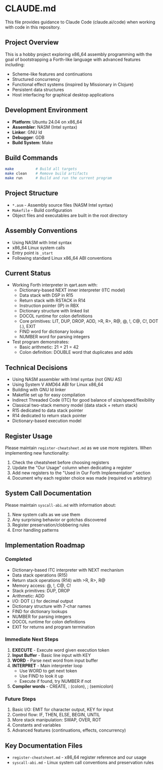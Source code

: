 # CLAUDE.md

This file provides guidance to Claude Code (claude.ai/code) when working with code in this repository.

## Project Overview

This is a hobby project exploring x86_64 assembly programming with the goal of bootstrapping a Forth-like language with advanced features including:
- Scheme-like features and continuations
- Structured concurrency
- Functional effect systems (inspired by Missionary in Clojure)
- Persistent data structures
- Host interfacing for graphical desktop applications

## Development Environment

- **Platform**: Ubuntu 24.04 on x86_64
- **Assembler**: NASM (Intel syntax)
- **Linker**: GNU ld
- **Debugger**: GDB
- **Build System**: Make

## Build Commands

```bash
make          # Build all targets
make clean    # Remove build artifacts
make run      # Build and run the current program
```

## Project Structure

- `*.asm` - Assembly source files (NASM Intel syntax)
- `Makefile` - Build configuration
- Object files and executables are built in the root directory

## Assembly Conventions

- Using NASM with Intel syntax
- x86_64 Linux system calls
- Entry point is `_start`
- Following standard Linux x86_64 ABI conventions

## Current Status

- Working Forth interpreter in qart.asm with:
  - Dictionary-based NEXT inner interpreter (ITC model)
  - Data stack with DSP in R15
  - Return stack with RSTACK in R14
  - Instruction pointer (IP) in RBX
  - Dictionary structure with linked list
  - DOCOL runtime for colon definitions
  - Core primitives: LIT, DUP, DROP, ADD, >R, R>, R@, @, !, C@, C!, DOT (.), EXIT
  - FIND word for dictionary lookup
  - NUMBER word for parsing integers
- Test program demonstrates:
  - Basic arithmetic: 21 + 21 = 42
  - Colon definition: DOUBLE word that duplicates and adds

## Technical Decisions

- Using NASM assembler with Intel syntax (not GNU AS)
- Using System V AMD64 ABI for Linux x86_64
- Building with GNU ld linker
- Makefile set up for easy compilation
- Indirect Threaded Code (ITC) for good balance of size/speed/flexibility
- Classical two-stack memory model (data stack + return stack)
- R15 dedicated to data stack pointer
- R14 dedicated to return stack pointer
- Dictionary-based execution model

## Register Usage

Please maintain `register-cheatsheet.md` as we use more registers. When implementing new functionality:
1. Check the cheatsheet before choosing registers
2. Update the "Our Usage" column when dedicating a register
3. Add new registers to the "Used in Our Forth Implementation" section
4. Document why each register choice was made (required vs arbitrary)

## System Call Documentation

Please maintain `syscall-abi.md` with information about:
1. New system calls as we use them
2. Any surprising behavior or gotchas discovered
3. Register preservation/clobbering rules
4. Error handling patterns

## Implementation Roadmap

### Completed
- Dictionary-based ITC interpreter with NEXT mechanism
- Data stack operations (R15)
- Return stack operations (R14) with >R, R>, R@
- Memory access: @, !, C@, C!
- Stack primitives: DUP, DROP
- Arithmetic: ADD
- I/O: DOT (.) for decimal output
- Dictionary structure with 7-char names
- FIND for dictionary lookups
- NUMBER for parsing integers
- DOCOL runtime for colon definitions
- EXIT for returns and program termination

### Immediate Next Steps
1. **EXECUTE** - Execute word given execution token
2. **Input Buffer** - Basic line input with KEY
3. **WORD** - Parse next word from input buffer
4. **INTERPRET** - Main interpreter loop
   - Use WORD to get next token
   - Use FIND to look it up
   - Execute if found, try NUMBER if not
5. **Compiler words** - CREATE, : (colon), ; (semicolon)

### Future Steps
1. Basic I/O: EMIT for character output, KEY for input
2. Control flow: IF, THEN, ELSE, BEGIN, UNTIL
3. More stack manipulation: SWAP, OVER, ROT
4. Constants and variables
5. Advanced features (continuations, effects, concurrency)

## Key Documentation Files

- `register-cheatsheet.md` - x86_64 register reference and our usage
- `syscall-abi.md` - Linux system call conventions and preservation rules
